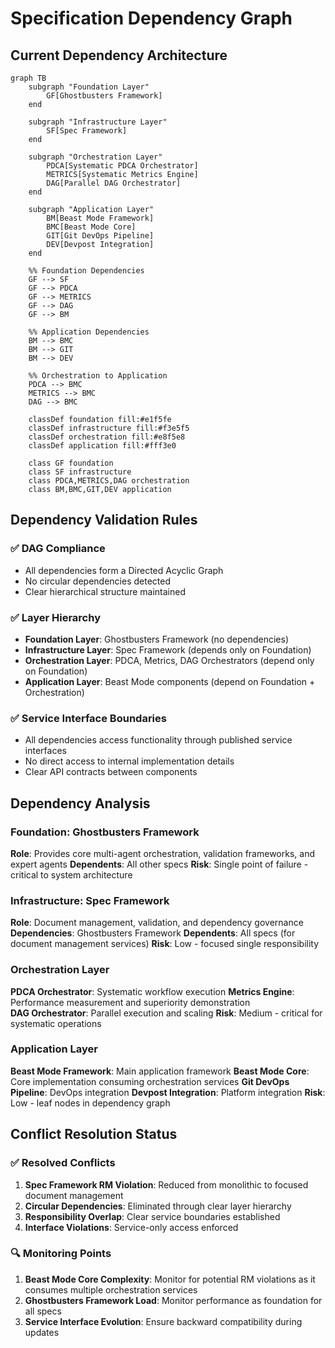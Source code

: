 # Specification Dependency Graph

## Current Dependency Architecture

```mermaid
graph TB
    subgraph "Foundation Layer"
        GF[Ghostbusters Framework]
    end
    
    subgraph "Infrastructure Layer"
        SF[Spec Framework]
    end
    
    subgraph "Orchestration Layer"
        PDCA[Systematic PDCA Orchestrator]
        METRICS[Systematic Metrics Engine]
        DAG[Parallel DAG Orchestrator]
    end
    
    subgraph "Application Layer"
        BM[Beast Mode Framework]
        BMC[Beast Mode Core]
        GIT[Git DevOps Pipeline]
        DEV[Devpost Integration]
    end
    
    %% Foundation Dependencies
    GF --> SF
    GF --> PDCA
    GF --> METRICS
    GF --> DAG
    GF --> BM
    
    %% Application Dependencies
    BM --> BMC
    BM --> GIT
    BM --> DEV
    
    %% Orchestration to Application
    PDCA --> BMC
    METRICS --> BMC
    DAG --> BMC
    
    classDef foundation fill:#e1f5fe
    classDef infrastructure fill:#f3e5f5
    classDef orchestration fill:#e8f5e8
    classDef application fill:#fff3e0
    
    class GF foundation
    class SF infrastructure
    class PDCA,METRICS,DAG orchestration
    class BM,BMC,GIT,DEV application
```

## Dependency Validation Rules

### ✅ DAG Compliance
- All dependencies form a Directed Acyclic Graph
- No circular dependencies detected
- Clear hierarchical structure maintained

### ✅ Layer Hierarchy
- **Foundation Layer**: Ghostbusters Framework (no dependencies)
- **Infrastructure Layer**: Spec Framework (depends only on Foundation)
- **Orchestration Layer**: PDCA, Metrics, DAG Orchestrators (depend only on Foundation)
- **Application Layer**: Beast Mode components (depend on Foundation + Orchestration)

### ✅ Service Interface Boundaries
- All dependencies access functionality through published service interfaces
- No direct access to internal implementation details
- Clear API contracts between components

## Dependency Analysis

### Foundation: Ghostbusters Framework
**Role**: Provides core multi-agent orchestration, validation frameworks, and expert agents
**Dependents**: All other specs
**Risk**: Single point of failure - critical to system architecture

### Infrastructure: Spec Framework  
**Role**: Document management, validation, and dependency governance
**Dependencies**: Ghostbusters Framework
**Dependents**: All specs (for document management services)
**Risk**: Low - focused single responsibility

### Orchestration Layer
**PDCA Orchestrator**: Systematic workflow execution
**Metrics Engine**: Performance measurement and superiority demonstration  
**DAG Orchestrator**: Parallel execution and scaling
**Risk**: Medium - critical for systematic operations

### Application Layer
**Beast Mode Framework**: Main application framework
**Beast Mode Core**: Core implementation consuming orchestration services
**Git DevOps Pipeline**: DevOps integration
**Devpost Integration**: Platform integration
**Risk**: Low - leaf nodes in dependency graph

## Conflict Resolution Status

### ✅ Resolved Conflicts
1. **Spec Framework RM Violation**: Reduced from monolithic to focused document management
2. **Circular Dependencies**: Eliminated through clear layer hierarchy
3. **Responsibility Overlap**: Clear service boundaries established
4. **Interface Violations**: Service-only access enforced

### 🔍 Monitoring Points
1. **Beast Mode Core Complexity**: Monitor for potential RM violations as it consumes multiple orchestration services
2. **Ghostbusters Framework Load**: Monitor performance as foundation for all specs
3. **Service Interface Evolution**: Ensure backward compatibility during updates